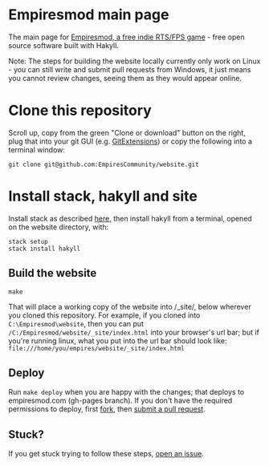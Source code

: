 # Empiresmod main page

The main page for [Empiresmod, a free indie RTS/FPS game](http://www.empiresmod.com/) - free open source software built with Hakyll.

Note: The steps for building the website locally currently only work on Linux - you can still write and submit pull requests from Windows, it just means you cannot review changes, seeing them as they would appear online.

# Clone this repository

Scroll up, copy from the green "Clone or download" button on the right, plug that into your git GUI (e.g. [GitExtensions](https://gitextensions.github.io/)) or copy the following into a terminal window:

```
git clone git@github.com:EmpiresCommunity/website.git
```

# Install stack, hakyll and site

Install stack as described [here](https://docs.haskellstack.org/en/stable/README/), then install hakyll from a terminal, opened on the website directory, with:

```
stack setup
stack install hakyll
```

## Build the website

```
make
```

That will place a working copy of the website into /_site/, below wherever you cloned this repository. For example, if you cloned into `C:\Empiresmod\website`, then you can put `/C:/Empiresmod/website/_site/index.html` into your browser's url bar; but if you're running linux, what you put into the url bar should look like: `file:///home/you/empires/website/_site/index.html`

## Deploy

Run `make deploy` when you are happy with the changes; that deploys to empiresmod.com (gh-pages branch). If you don't have the required permissions to deploy, first [fork](https://help.github.com/articles/fork-a-repo/), then [submit a pull request](https://help.github.com/articles/about-pull-requests/).

## Stuck?

If you get stuck trying to follow these steps, [open an issue](https://github.com/EmpiresCommunity/website/issues/new).
